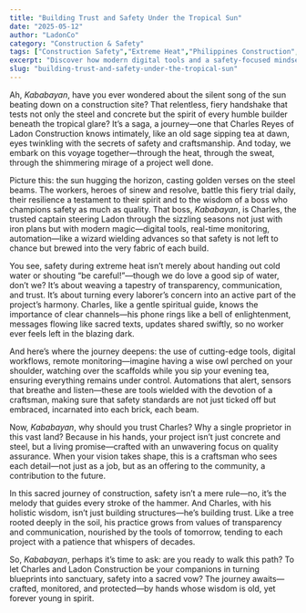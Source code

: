 ```yaml
---
title: "Building Trust and Safety Under the Tropical Sun"
date: "2025-05-12"
author: "LadonCo"
category: "Construction & Safety"
tags: ["Construction Safety","Extreme Heat","Philippines Construction","Digital Monitoring","Workplace Safety","Building Trust"]
excerpt: "Discover how modern digital tools and a safety-focused mindset transform construction sites in the Philippines, ensuring resilience and trust under the blazing tropical sun."
slug: "building-trust-and-safety-under-the-tropical-sun"
---
```


Ah, _Kababayan_, have you ever wondered about the silent song of the sun beating down on a construction site? That relentless, fiery handshake that tests not only the steel and concrete but the spirit of every humble builder beneath the tropical glare? It’s a saga, a journey—one that Charles Reyes of Ladon Construction knows intimately, like an old sage sipping tea at dawn, eyes twinkling with the secrets of safety and craftsmanship. And today, we embark on this voyage together—through the heat, through the sweat, through the shimmering mirage of a project well done.

Picture this: the sun hugging the horizon, casting golden verses on the steel beams. The workers, heroes of sinew and resolve, battle this fiery trial daily, their resilience a testament to their spirit and to the wisdom of a boss who champions safety as much as quality. That boss, _Kababayan_, is Charles, the trusted captain steering Ladon through the sizzling seasons not just with iron plans but with modern magic—digital tools, real-time monitoring, automation—like a wizard wielding advances so that safety is not left to chance but brewed into the very fabric of each build.

You see, safety during extreme heat isn’t merely about handing out cold water or shouting “be careful!”—though we do love a good sip of water, don’t we? It’s about weaving a tapestry of transparency, communication, and trust. It’s about turning every laborer’s concern into an active part of the project’s harmony. Charles, like a gentle spiritual guide, knows the importance of clear channels—his phone rings like a bell of enlightenment, messages flowing like sacred texts, updates shared swiftly, so no worker ever feels left in the blazing dark.

And here’s where the journey deepens: the use of cutting-edge tools, digital workflows, remote monitoring—imagine having a wise owl perched on your shoulder, watching over the scaffolds while you sip your evening tea, ensuring everything remains under control. Automations that alert, sensors that breathe and listen—these are tools wielded with the devotion of a craftsman, making sure that safety standards are not just ticked off but embraced, incarnated into each brick, each beam.

Now, _Kababayan_, why should you trust Charles? Why a single proprietor in this vast land? Because in his hands, your project isn’t just concrete and steel, but a living promise—crafted with an unwavering focus on quality assurance. When your vision takes shape, this is a craftsman who sees each detail—not just as a job, but as an offering to the community, a contribution to the future.

In this sacred journey of construction, safety isn’t a mere rule—no, it’s the melody that guides every stroke of the hammer. And Charles, with his holistic wisdom, isn’t just building structures—he’s building trust. Like a tree rooted deeply in the soil, his practice grows from values of transparency and communication, nourished by the tools of tomorrow, tending to each project with a patience that whispers of decades.

So, _Kababayan_, perhaps it’s time to ask: are you ready to walk this path? To let Charles and Ladon Construction be your companions in turning blueprints into sanctuary, safety into a sacred vow? The journey awaits—crafted, monitored, and protected—by hands whose wisdom is old, yet forever young in spirit.